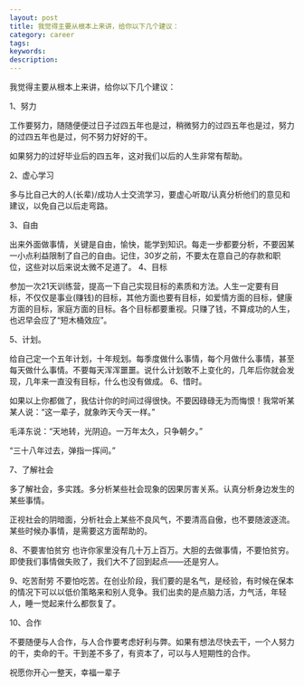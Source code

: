 ```yaml
---
layout: post
title: 我觉得主要从根本上来讲，给你以下几个建议：
category: career
tags: 
keywords: 
description: 
---
```



我觉得主要从根本上来讲，给你以下几个建议：

1、努力

工作要努力，随随便便过日子过四五年也是过，稍微努力的过四五年也是过，努力的过四五年也是过，何不努力好好的干。

如果努力的过好毕业后的四五年，这对我们以后的人生非常有帮助。

2、虚心学习

多与比自己大的人(长辈)/成功人士交流学习，要虚心听取/认真分析他们的意见和建议，以免自己以后走弯路。

3、自由

出来外面做事情，关键是自由，愉快，能学到知识。每走一步都要分析，不要因某一小点利益限制了自己的自由。记住，30岁之前，不要太在意自己的存款和职位，这些对以后来说太微不足道了。
4、目标

参加一次21天训练营，提高一下自己实现目标的素质和方法。人生一定要有目标，不仅仅是事业(赚钱)的目标，其他方面也要有目标，如爱情方面的目标，健康方面的目标，家庭方面的目标。各个目标都要重视。只赚了钱，不算成功的人生，也迟早会应了“短木桶效应”。

5、计划。

给自己定一个五年计划，十年规划。每季度做什么事情，每个月做什么事情，甚至每天做什么事情。不要每天浑浑噩噩。说什么计划敢不上变化的，几年后你就会发现，几年来一直没有目标，什么也没有做成。
6、惜时。

如果以上你都做了，我估计你的时间过得很快。不要因碌碌无为而悔恨！我常听某某人说：“这一辈子，就象昨天今天一样。”

毛泽东说：“天地转，光阴迫。一万年太久，只争朝夕。”

“三十八年过去，弹指一挥间。”

7、了解社会

多了解社会，多实践。多分析某些社会现象的因果厉害关系。认真分析身边发生的某些事情。

正视社会的阴暗面，分析社会上某些不良风气，不要清高自傲，也不要随波逐流。某些时候办事情，是需要这方面帮助的。

8、不要害怕贫穷
也许你家里没有几十万上百万。大胆的去做事情，不要怕贫穷。即使我们事情做失败了，我们大不了回到起点——还是穷人。

9、吃苦耐劳
不要怕吃苦。在创业阶段，我们要的是名气，是经验，有时候在保本的情况下可以以低价策略来和别人竞争。我们出卖的是点脑力活，力气活，年轻人，睡一觉起来什么都恢复了。

10、合作

不要随便与人合作，与人合作要考虑好利与弊。如果有想法尽快去干，一个人努力的干，卖命的干。干到差不多了，有资本了，可以与人短期性的合作。

祝愿你开心一整天，幸福一辈子